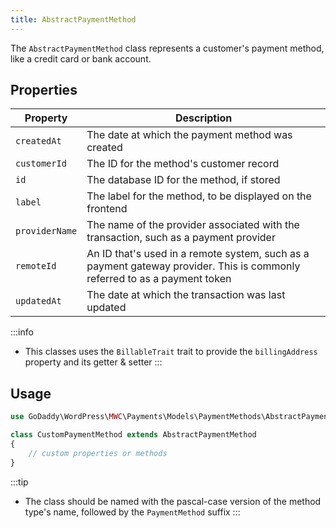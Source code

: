 ```yaml
---
title: AbstractPaymentMethod
---
```


The `AbstractPaymentMethod` class represents a customer's payment method, like a credit card or bank account.

## Properties
|Property|Description|
|-|-|
|`createdAt` | The date at which the payment method was created|
|`customerId`| The ID for the method's customer record|
|`id`| The database ID for the method, if stored|
|`label`| The label for the method, to be displayed on the frontend|
|`providerName`|The name of the provider associated with the transaction, such as a payment provider|
|`remoteId`|An ID that's used in a remote system, such as a payment gateway provider. This is commonly referred to as a payment token|
|`updatedAt`|The date at which the transaction was last updated|

:::info
* This classes uses the `BillableTrait` trait to provide the `billingAddress` property and its getter & setter
:::

## Usage
```php
use GoDaddy\WordPress\MWC\Payments\Models\PaymentMethods\AbstractPaymentMethod;

class CustomPaymentMethod extends AbstractPaymentMethod
{
    // custom properties or methods
}
```
:::tip
* The class should be named with the pascal-case version of the method type's name, followed by the `PaymentMethod` suffix
:::